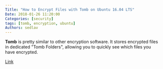 ```yaml
---
Title: "How to Encrypt Files with Tomb on Ubuntu 16.04 LTS"
Date: 2018-01-26 11:20:00
Categories: [security]
tags: [tomb, encryption, ubuntu]
Authors: sedlav
---
```


 **Tomb** is pretty similar to other encryption software. It stores encrypted files in dedicated "Tomb Folders", allowing you to quickly see which files you have encrypted.

[Link](https://www.howtoforge.com/tutorial/how-to-install-and-use-tomb-file-encryption-on-ubuntu-1604/)

